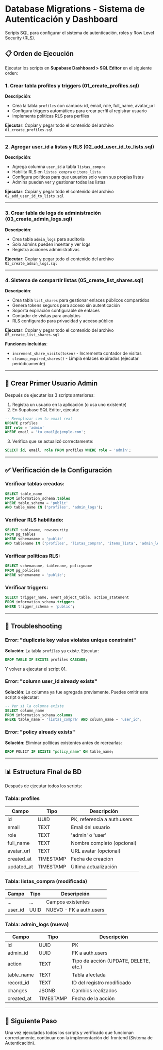# Database Migrations - Sistema de Autenticación y Dashboard

Scripts SQL para configurar el sistema de autenticación, roles y Row Level Security (RLS).

## 📋 Orden de Ejecución

Ejecutar los scripts en **Supabase Dashboard > SQL Editor** en el siguiente orden:

### 1. Crear tabla profiles y triggers (01_create_profiles.sql)
**Descripción**:
- Crea la tabla `profiles` con campos: id, email, role, full_name, avatar_url
- Configura triggers automáticos para crear perfil al registrar usuario
- Implementa políticas RLS para perfiles

**Ejecutar**: Copiar y pegar todo el contenido del archivo `01_create_profiles.sql`

---

### 2. Agregar user_id a listas y RLS (02_add_user_id_to_lists.sql)
**Descripción**:
- Agrega columna `user_id` a tabla `listas_compra`
- Habilita RLS en `listas_compra` e `items_lista`
- Configura políticas para que usuarios solo vean sus propias listas
- Admins pueden ver y gestionar todas las listas

**Ejecutar**: Copiar y pegar todo el contenido del archivo `02_add_user_id_to_lists.sql`

---

### 3. Crear tabla de logs de administración (03_create_admin_logs.sql)
**Descripción**:
- Crea tabla `admin_logs` para auditoría
- Solo admins pueden insertar y ver logs
- Registra acciones administrativas

**Ejecutar**: Copiar y pegar todo el contenido del archivo `03_create_admin_logs.sql`

---

### 4. Sistema de compartir listas (05_create_list_shares.sql)
**Descripción**:
- Crea tabla `list_shares` para gestionar enlaces públicos compartidos
- Genera tokens seguros para acceso sin autenticación
- Soporta expiración configurable de enlaces
- Contador de visitas para analytics
- RLS configurado para privacidad y acceso público

**Ejecutar**: Copiar y pegar todo el contenido del archivo `05_create_list_shares.sql`

**Funciones incluidas**:
- `increment_share_visits(token)` - Incrementa contador de visitas
- `cleanup_expired_shares()` - Limpia enlaces expirados (ejecutar periódicamente)

---

## 🔐 Crear Primer Usuario Admin

Después de ejecutar los 3 scripts anteriores:

1. Registra un usuario en la aplicación (o usa uno existente)
2. En Supabase SQL Editor, ejecuta:

```sql
-- Reemplazar con tu email real
UPDATE profiles
SET role = 'admin'
WHERE email = 'tu_email@ejemplo.com';
```

3. Verifica que se actualizó correctamente:

```sql
SELECT id, email, role FROM profiles WHERE role = 'admin';
```

---

## ✅ Verificación de la Configuración

### Verificar tablas creadas:
```sql
SELECT table_name
FROM information_schema.tables
WHERE table_schema = 'public'
AND table_name IN ('profiles', 'admin_logs');
```

### Verificar RLS habilitado:
```sql
SELECT tablename, rowsecurity
FROM pg_tables
WHERE schemaname = 'public'
AND tablename IN ('profiles', 'listas_compra', 'items_lista', 'admin_logs');
```

### Verificar políticas RLS:
```sql
SELECT schemaname, tablename, policyname
FROM pg_policies
WHERE schemaname = 'public';
```

### Verificar triggers:
```sql
SELECT trigger_name, event_object_table, action_statement
FROM information_schema.triggers
WHERE trigger_schema = 'public';
```

---

## 🔧 Troubleshooting

### Error: "duplicate key value violates unique constraint"
**Solución**: La tabla `profiles` ya existe. Ejecutar:
```sql
DROP TABLE IF EXISTS profiles CASCADE;
```
Y volver a ejecutar el script 01.

### Error: "column user_id already exists"
**Solución**: La columna ya fue agregada previamente. Puedes omitir este script o ejecutar:
```sql
-- Ver si la columna existe
SELECT column_name
FROM information_schema.columns
WHERE table_name = 'listas_compra' AND column_name = 'user_id';
```

### Error: "policy already exists"
**Solución**: Eliminar políticas existentes antes de recrearlas:
```sql
DROP POLICY IF EXISTS "policy_name" ON table_name;
```

---

## 📊 Estructura Final de BD

Después de ejecutar todos los scripts:

### Tabla: profiles
| Campo | Tipo | Descripción |
|-------|------|-------------|
| id | UUID | PK, referencia a auth.users |
| email | TEXT | Email del usuario |
| role | TEXT | 'admin' o 'user' |
| full_name | TEXT | Nombre completo (opcional) |
| avatar_url | TEXT | URL avatar (opcional) |
| created_at | TIMESTAMP | Fecha de creación |
| updated_at | TIMESTAMP | Última actualización |

### Tabla: listas_compra (modificada)
| Campo | Tipo | Descripción |
|-------|------|-------------|
| ... | ... | Campos existentes |
| user_id | UUID | NUEVO - FK a auth.users |

### Tabla: admin_logs (nueva)
| Campo | Tipo | Descripción |
|-------|------|-------------|
| id | UUID | PK |
| admin_id | UUID | FK a auth.users |
| action | TEXT | Tipo de acción (UPDATE, DELETE, etc.) |
| table_name | TEXT | Tabla afectada |
| record_id | TEXT | ID del registro modificado |
| changes | JSONB | Cambios realizados |
| created_at | TIMESTAMP | Fecha de la acción |

---

## 🚀 Siguiente Paso

Una vez ejecutados todos los scripts y verificado que funcionan correctamente, continuar con la implementación del frontend (Sistema de Autenticación).
